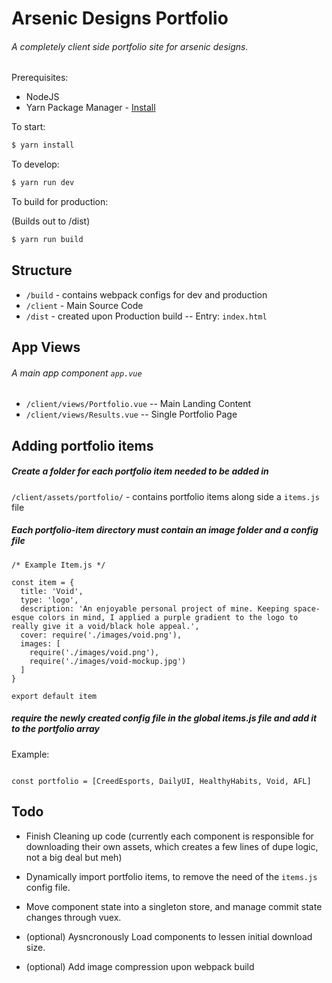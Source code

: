 # Arsenic Designs Portfolio
###### A completely client side portfolio site for arsenic designs.

Prerequisites:

- NodeJS
- Yarn Package Manager - [Install](https://yarnpkg.com/en/docs/install)


To start:

```bash
$ yarn install
```

To develop:

```bash
$ yarn run dev
```

To build for production:

(Builds out to /dist)

```bash
$ yarn run build
```


## Structure

- ```/build``` - contains webpack configs for dev and production
- ```/client``` - Main Source Code
- ```/dist``` - created upon Production build -- Entry:  ```index.html```

## App Views

###### A main app component ```app.vue```

- ```/client/views/Portfolio.vue``` -- Main Landing Content
- ```/client/views/Results.vue``` -- Single Portfolio Page


## Adding portfolio items

##### Create a folder for each portfolio item needed to be added in

```/client/assets/portfolio/``` - contains portfolio items along side a ```items.js``` file

##### Each portfolio-item directory must contain an image folder and a config file

```
/* Example Item.js */

const item = {
  title: 'Void',
  type: 'logo',
  description: 'An enjoyable personal project of mine. Keeping space-esque colors in mind, I applied a purple gradient to the logo to really give it a void/black hole appeal.',
  cover: require('./images/void.png'),
  images: [
    require('./images/void.png'),
    require('./images/void-mockup.jpg')
  ]
}

export default item

```

##### require the newly created config file in the global items.js file and add it to the portfolio array

Example:

```import AFL from './afl/item.js'

const portfolio = [CreedEsports, DailyUI, HealthyHabits, Void, AFL]
```






## Todo

- Finish Cleaning up code (currently each component is responsible for downloading their own assets, which creates a few lines of dupe logic, not a big deal but meh)

- Dynamically import portfolio items, to remove the need of the ```items.js``` config file.

- Move component state into a singleton store, and manage commit state changes through vuex.

- (optional) Aysncronously Load components to lessen initial download size.

- (optional) Add image compression upon webpack build
